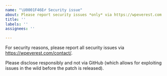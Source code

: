 ```yaml
---
name: "\U0001F46E‍♂️ Security issue"
about: Please report security issues *only* via https://wpeverest.com
title: ''
labels: ''
assignees: ''

---
```


For security reasons, please report all security issues via https://wpeverest.com/contact/.

Please disclose responsibly and not via GitHub (which allows for exploiting issues in the wild before the patch is released).
